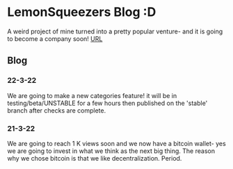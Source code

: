 # LemonSqueezers Blog :D
A weird project of mine turned into a pretty popular venture- and it is going to become a company soon! [URL](https://raw.githubusercontent.com/LemonSqueezers/LemonSqueezers/main/NEWS.md)

## Blog
### 22-3-22
We are going to make a new categories feature! it will be in testing/beta/UNSTABLE for a few hours then published on
the 'stable' branch after checks are complete.
### 21-3-22
We are going to reach 1 K views soon and we now have a bitcoin wallet-
yes we are going to invest in what we think as the next big thing. The
reason why we chose bitcoin is that we like decentralization. Period.
